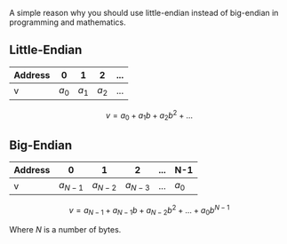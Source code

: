 A simple reason why you should use little-endian instead of big-endian in programming and mathematics.

## Little-Endian

|Address|0    |1    |2    |...|
|-------|-----|-----|-----|---|
|v      |$a_0$|$a_1$|$a_2$|...|

$$v = a_0 + a_1b + a_2b^2 + ...$$

## Big-Endian

|Address|0        |1        |2        |...|N-1  |
|-------|---------|---------|---------|---|-----|
|v      |$a_{N-1}$|$a_{N-2}$|$a_{N-3}$|...|$a_0$|

$$v = a_{N-1} + a_{N-1}b + a_{N-2}b^2 + ... + a_0b^{N-1}$$

Where $N$ is a number of bytes.
